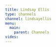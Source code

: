 ```yaml
---
title: Lindsay Ellis
type: channels
channel: lindsayellis
menu:
  main:
    parent: Channels
vides:
---
```

